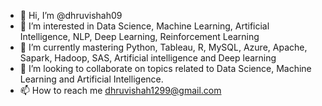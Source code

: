 - 👋 Hi, I’m @dhruvishah09
- 👀 I’m interested in Data Science, Machine Learning, Artificial Intelligence, NLP, Deep Learning, Reinforcement Learning
- 🌱 I’m currently mastering Python, Tableau, R, MySQL, Azure, Apache, Sapark, Hadoop, SAS, Artificial intelligence and Deep learning
- 💞️ I’m looking to collaborate on topics related to Data Science, Machine Learning and Artificial Intelligence.
- 📫 How to reach me dhruvishah1299@gmail.com

<!---
dhruvishah09/dhruvishah09 is a ✨ special ✨ repository because its `README.md` (this file) appears on your GitHub profile.
You can click the Preview link to take a look at your changes.
--->
